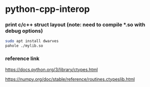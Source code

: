 # python-cpp-interop

### print c/c++ struct layout (note: need to compile *.so with debug options)

```bash
sudo apt install dwarves
pahole ./mylib.so
```
### reference link

https://docs.python.org/3/library/ctypes.html

https://numpy.org/doc/stable/reference/routines.ctypeslib.html